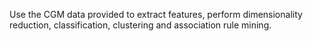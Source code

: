 Use the CGM data provided to extract features, perform dimensionality reduction, classification, clustering and association rule mining.
